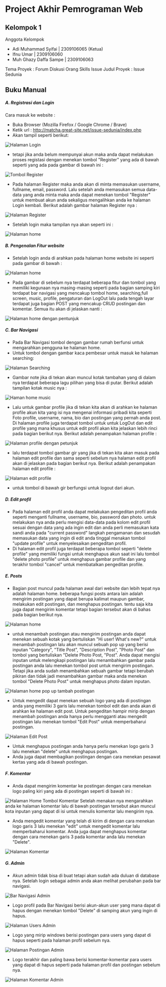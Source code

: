 # Project Akhir Pemrograman Web

## Kelompok 1

Anggota Kelompok

- Adi Muhammad Syifai | 2309106065 (Ketua)
- Ifnu Umar | 2309106060
- Muh Ghazy Daffa Sampe | 2309106063

Tema Proyek : Forum Diskusi Orang Skills Issue
Judul Proyek : Issue Sedunia

## Buku Manual

##### A. Registrasi dan Login

Cara masuk ke website :

- Buka Browser (Mozilla Firefox / Google Chrome / Brave)
- Ketik url : http://matcha.great-site.net/issue-sedunia/index.php
- Akan tampil seperti berikut:

![Halaman Login](img/Manual_Book/1.png)

- tetapi jika anda belum mempunyai akun maka anda dapat melakukan proses registasi dengan menekan tombol "Register" yang ada di bawah seperti yang ada pada gambar di bawah ini :

![Tombol Register](img/Manual_Book/2.png)

- Pada halaman Register maka anda akan di minta memasukan username, fullname, email, password. Lalu setelah anda memasukan semua data-data yang anda minta maka anda dapat menekan tombol "Register" untuk membuat akun anda sekaligus mengalihkan anda ke halaman Login kembali. Berikut adalah gambar halaman Register nya :

![Halaman Register](img/Manual_Book/3.png)

- Setelah login maka tampilan nya akan seperti ini :

![Halaman home](img/Manual_Book/4.png)

##### B. Pengenalan Fitur website

- Setelah login anda di arahkan pada halaman home website ini seperti pada gambar di bawah :

![Halaman home](img/Manual_Book/4.png)

- Pada gambar di sebelum nya terdapat beberapa fitur dan tombol yang memiliki kegunaan nya masing-masing seperti pada bagian samping kiri terdapat bar navigasi yang mencakup tombol home, searching,full screen, music, profile, pengaturan dan LogOut lalu pada tengah layar terdapat juga bagian POST yang mencakup CRUD postingan dan komentar. Semua itu akan di jelaskan nanti :

![Halaman home dengan pentunjuk](img/Manual_Book/5.png)

##### C. Bar Navigasi

- Pada Bar Navigasi tombol dengan gambar rumah berfunsi untuk mengarahkan pengguna ke halaman home.
- Untuk tombol dengan gambar kaca pembesar untuk masuk ke halaman searching:

![Halaman Searching](img/Manual_Book/6.png)

- Gambar note jika di tekan akan muncul kotak tambahan yang di dalam nya terdapat beberapa lagu pilihan yang bisa di putar. Berikut adalah tampilan kotak music nya :

![Haman home music](img/Manual_Book/7.png)

- Lalu untuk gambar profile jika di tekan kita akan di arahkan ke halaman profile akun kita yang isi nya mengenai informasi pribadi kita seperti Foto profile, username, nama, bio dan postingan yang pernah anda post. Di halaman profile juga terdapat tombol untuk untuk LogOut dan edit profile yang mana khusus untuk edit profil akan kita jelaskan lebih rinci pada bagian berikut nya. Berikut adalah penampakan halaman profile :

![Halaman profile dengan petunjuk](img/Manual_Book/8.png)

- lalu terdapat tombol gambar gir yang jika di tekan kita akan masuk pada halaman edit profile dan sama seperti sebelum nya halaman edit profil akan di jelaskan pada bagian berikut nya. Berikut adalah penampakan halaman edit profile :

![Halaman edit profile](img/Manual_Book/9.png)

- untuk tombol di bawah gir berfungsi untuk logout dari akun.

##### D. Edit profil

- Pada halaman edit profil anda dapat melakukan pengeditan profil anda seperti menganti fullname, username, bio, password dan photo. untuk melakukan nya anda perlu mengisi data-data pada kolom edit profil sesuai dengan data yang ada ingin edit dan anda perli memasukan kata sandi anda pada "current password" langkah pengamanan dan sesudah memasukan data yang ingin di edit anda tinggal menakan tombol "update profile" untuk menyelesaikan pengeditan profil.
- Di halaman edit profil juga terdapat beberapa tombol seperti "delete profile" yang memiliki fungsi untuk menghapus akun saat ini lalu tombol "delete photo profile" untuk menghapus gambar profile dan yang terakhir tombol "cancel" untuk membatalkan pengeditan profile.

##### E. Posts

- Bagian post muncul pada halaman awal dari website dan lebih tepat nya adalah halaman home. beberapa fungsi posts antara lain adalah mengirim postingan yang dapat berupa kalimat maupun gambar, melakukan edit postingan, dan menghapus postingan. tentu saja kita juga dapat mengirim komentar tetapi bagian tersebut akan di bahas pada bagian berikut nya.

![Halaman home](img/Manual_Book/10.png)

- untuk menambah postingan atau mengirim postingan anda dapat menekan sebuah kotak yang bertuliskan "Hi user! What's new?" untuk menambah postingan lalu akan muncul sebuah pop up yang berisi inputan "Category", "Title Post", "Description Post", "Photo Post" dan tombol yang bertuliskan "Delete Photo Post, "Post". Anda dapat mengisi inputan untuk melengkapi postingan lalu menambahkan gambar pada postingan anda lalu menekan tombol post untuk mengirim postingan. Tetapi jika anda sudah menambahkan sebuah gambar tetapi berubah pikiran dan tidak jadi menambahkan gambar maka anda menekan tombol "Delete Photo Post" untuk menghapus photo dalam inputan.

![Halaman home pop up tambah postingan](img/Manual_Book/11.png)

- Untuk mengedit dapat menekan sebuah logo yang ada di postingan anda yang memiliki 3 garis lalu menekan tombol edit dan anda akan di arahkan ke halaman edit post. Untuk pengeditan hampir mirip dengan menambah postingan anda hanya perlu mengganti atau mengedit postingan lalu menekan tombol "Edit Post" untuk memperbaharui postingan.

![Halaman Edit Post](img/Manual_Book/12.png)

- Untuk menghapus postingan anda hanya perlu menekan logo garis 3 lalu menekan "delete" untuk menghapus postingan.
- Anda juga dapat membagikan postingan dengan cara menekan pesawat kertas yang ada di bawah postingan.

##### F. Komentar

- Anda dapat mengirim komentar ke postingan dengan cara menekan logo paling kiri yang ada di postingan seperti di bawah ini :

![Halaman Home Tombol Komentar](img/Manual_Book/13.png)
Setelah menakan nya mengarahkan anda ke halaman komentar lalu di bawah postingan tersebut akan muncul kota inputan yang dapat di isi untuk menulis komentar lalu mengirim nya.

- Anda mengedit komentar yang telah di kirim di dengan cara menekan logo garis 3 lalu menekan "edit" untuk mengedit komentar lalu memperbaharui komentar. Anda juga dapat menghapus komentar dengan cara menekan garis 3 pada komentar anda lalu menekan "Delete".

![Halaman Komentar](img/Manual_Book/14.png)

##### G. Admin

- Akun admin tidak bisa di buat tetapi akan sudah ada duluan di database nya. Setelah login sebagai admin anda akan melihat perubahan pada bar navigasi.

![Bar Navigasi Admin](img/Manual_Book/15.png)

- Logo profil pada Bar Navigasi berisi akun-akun user yang mana dapat di hapus dengan menekan tombol "Delete" di samping akun yang ingin di hapus.

![Halaman Users Admin](img/Manual_Book/16.png)

- Logo yang mirip windows berisi postingan para users yang dapat di hapus seperti pada halaman profil sebelum nya.

![Halaman Postingan Admin](img/Manual_Book/17.png)

- Logo terakhir dan paling bawa berisi komentar-komentar para users yang dapat di hapus seperti pada halaman profil dan postingan sebelum nya.

![Halaman Komentar Admin](img/Manual_Book/18.png)
